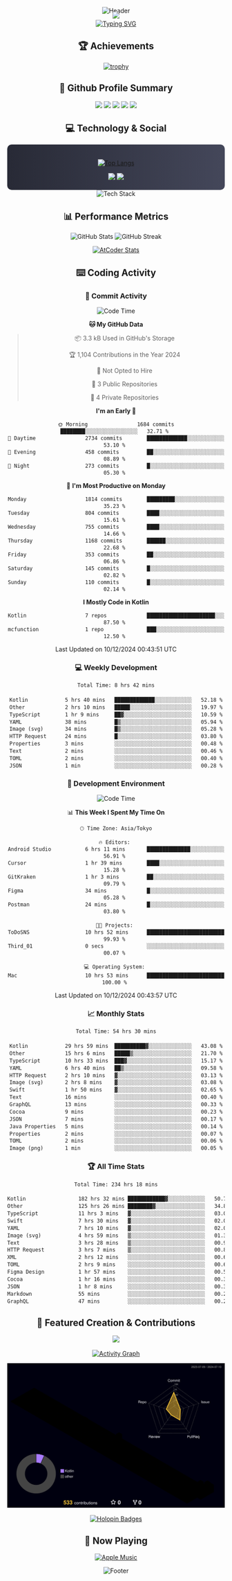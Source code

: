<div align="center">
  
![Header](https://capsule-render.vercel.app/api?type=waving&color=gradient&customColorList=12&height=300&section=header&text=Welcome%20to%20Batapii's%20Universe&fontSize=50&animation=fadeIn&fontAlignY=40&desc=Android%20Developer%20|%20Kotlin%20LOVE%20)

<div style="margin-top: -20px;">
  <img src="https://readme-typing-svg.herokuapp.com/?lines=Crafting+Android+Experiences;Building+Tomorrow's+Apps+Today;Always+Learning,+Always+Growing&font=Fira%20Code&center=true&width=440&height=45&color=f75c7e&vCenter=true&size=22&pause=1000">
</div>

<a href="https://git.io/typing-svg">
  <img src="https://readme-typing-svg.demolab.com?font=Fira+Code&weight=600&size=28&duration=4000&pause=1000&center=true&vCenter=true&width=800&lines=Hey+there!+I'm+Batapii+%F0%9F%91%8B;Android+Developer+from+Japan+%F0%9F%87%AF%F0%9F%87%B5" alt="Typing SVG" />
</a>

## 🏆 Achievements

[![trophy](https://github-profile-trophy.vercel.app/?username=batapii&theme=onestar&no-frame=true&no-bg=true&column=8&rank=SECRET,SSS,SS,S,AAA,AA,A,B,C,?&margin-w=10&margin-h=10)](https://github.com/ryo-ma/github-profile-trophy)

## 🎯 Github Profile Summary

<div align="center">
  <img src="http://github-profile-summary-cards.vercel.app/api/cards/profile-details?username=batapii&theme=radical" />
  <img src="http://github-profile-summary-cards.vercel.app/api/cards/repos-per-language?username=batapii&theme=radical" />
  <img src="http://github-profile-summary-cards.vercel.app/api/cards/most-commit-language?username=batapii&theme=radical" />
  <img src="http://github-profile-summary-cards.vercel.app/api/cards/stats?username=batapii&theme=radical" />
  <img src="http://github-profile-summary-cards.vercel.app/api/cards/productive-time?username=batapii&theme=radical" />
</div>

## 💻 Technology & Social

<div align="center" style="background: linear-gradient(to right, #282A36, #44475A); padding: 20px; border-radius: 10px;">

[![Top Langs](https://github-readme-stats.vercel.app/api/top-langs/?username=batapii
)](https://github.com/anuraghazra/github-readme-stats)

<div style="margin-top: 15px">
<a href="https://github.com/batapii"><img src="https://img.shields.io/github/followers/batapii?style=for-the-badge&logo=github&label=Follow&color=ff6e96&labelColor=282A36"/></a>
<a href="https://twitter.com/batapii3939"><img src="https://img.shields.io/twitter/follow/batapii?style=for-the-badge&logo=twitter&color=1DA1F2&labelColor=282A36&label= Twitter"/></a>
</div>

</div>

<div align="center">
<img src="https://github-readme-tech-stack.vercel.app/api/cards?title=Tech+Stack&align=center&titleAlign=center&fontSize=20&lineHeight=10&lineCount=4&theme=github_dark&width=800&bg=%230D1117&badge=%23161B22&border=%2321262D&titleColor=%2358A6FF&line1=kotlin%2Ckotlin%2C0095D5%3Bandroid%2Candroid%2C00ff00%3Bjetpackcompose%2Cjetpack%2C4285F4%3B&line2=swift%2Cswift%2CFA7343%3Bfirebase%2Cfirebase%2CFFCA28%3Bgithub%2Cgithub%2C181717%3B&line3=typescript%2Ctypescript%2C3178C6%3Bgraphql%2Cgraphql%2CE10098%3Bsupabase%2Csupabase%2C3FCF8E%3B&line4=gradle%2Cgradle%2C02303A%3Bgitkraken%2Cgitkraken%2C179287%3Bpostman%2Cpostman%2CFF6C37%3B" alt="Tech Stack" />
</div>



## 📊 Performance Metrics

<div align="center">

![GitHub Stats](https://github-readme-stats.vercel.app/api?username=batapii&show_icons=true&theme=radical&hide_border=true&bg_color=0D1117)
![GitHub Streak](https://github-readme-streak-stats.herokuapp.com/?user=batapii&theme=radical&hide_border=true&background=0D1117)

[![AtCoder Stats](https://atcoder-readme-stats.vercel.app/stats/batapii3939?theme=dark&show_history=5&width=495)](https://github.com/iwbc-mzk/atcoder-readme-stats)

</div>

## ⌨️ Coding Activity

### 🌟 Commit Activity
<!--START_SECTION:commit-stats-->
![Code Time](http://img.shields.io/badge/Code%20Time-359%20hrs%2045%20mins-blue)

**🐱 My GitHub Data** 

> 📦 3.3 kB Used in GitHub's Storage 
 > 
> 🏆 1,104 Contributions in the Year 2024
 > 
> 🚫 Not Opted to Hire
 > 
> 📜 3 Public Repositories 
 > 
> 🔑 4 Private Repositories 
 > 
**I'm an Early 🐤** 

```text
🌞 Morning                1684 commits        ████████░░░░░░░░░░░░░░░░░   32.71 % 
🌆 Daytime                2734 commits        █████████████░░░░░░░░░░░░   53.10 % 
🌃 Evening                458 commits         ██░░░░░░░░░░░░░░░░░░░░░░░   08.89 % 
🌙 Night                  273 commits         █░░░░░░░░░░░░░░░░░░░░░░░░   05.30 % 
```
📅 **I'm Most Productive on Monday** 

```text
Monday                   1814 commits        █████████░░░░░░░░░░░░░░░░   35.23 % 
Tuesday                  804 commits         ████░░░░░░░░░░░░░░░░░░░░░   15.61 % 
Wednesday                755 commits         ████░░░░░░░░░░░░░░░░░░░░░   14.66 % 
Thursday                 1168 commits        ██████░░░░░░░░░░░░░░░░░░░   22.68 % 
Friday                   353 commits         ██░░░░░░░░░░░░░░░░░░░░░░░   06.86 % 
Saturday                 145 commits         █░░░░░░░░░░░░░░░░░░░░░░░░   02.82 % 
Sunday                   110 commits         █░░░░░░░░░░░░░░░░░░░░░░░░   02.14 % 
```


**I Mostly Code in Kotlin** 

```text
Kotlin                   7 repos             ██████████████████████░░░   87.50 % 
mcfunction               1 repo              ███░░░░░░░░░░░░░░░░░░░░░░   12.50 % 
```




 Last Updated on 10/12/2024 00:43:51 UTC
<!--END_SECTION:commit-stats-->

### 💻 Weekly Development
<!--START_SECTION:wakatime-->

```txt
Total Time: 8 hrs 42 mins

Kotlin            5 hrs 40 mins   █████████████░░░░░░░░░░░░   52.18 %
Other             2 hrs 10 mins   █████░░░░░░░░░░░░░░░░░░░░   19.97 %
TypeScript        1 hr 9 mins     ██▓░░░░░░░░░░░░░░░░░░░░░░   10.59 %
YAML              38 mins         █▒░░░░░░░░░░░░░░░░░░░░░░░   05.94 %
Image (svg)       34 mins         █▒░░░░░░░░░░░░░░░░░░░░░░░   05.28 %
HTTP Request      24 mins         █░░░░░░░░░░░░░░░░░░░░░░░░   03.80 %
Properties        3 mins          ░░░░░░░░░░░░░░░░░░░░░░░░░   00.48 %
Text              2 mins          ░░░░░░░░░░░░░░░░░░░░░░░░░   00.46 %
TOML              2 mins          ░░░░░░░░░░░░░░░░░░░░░░░░░   00.40 %
JSON              1 min           ░░░░░░░░░░░░░░░░░░░░░░░░░   00.28 %
```

<!--END_SECTION:wakatime-->

### 🔨 Development Environment
<!--START_SECTION:dev-stats-->
![Code Time](http://img.shields.io/badge/Code%20Time-359%20hrs%2045%20mins-blue)

📊 **This Week I Spent My Time On** 

```text
🕑︎ Time Zone: Asia/Tokyo

🔥 Editors: 
Android Studio           6 hrs 11 mins       ██████████████░░░░░░░░░░░   56.91 % 
Cursor                   1 hr 39 mins        ████░░░░░░░░░░░░░░░░░░░░░   15.28 % 
GitKraken                1 hr 3 mins         ██░░░░░░░░░░░░░░░░░░░░░░░   09.79 % 
Figma                    34 mins             █░░░░░░░░░░░░░░░░░░░░░░░░   05.28 % 
Postman                  24 mins             █░░░░░░░░░░░░░░░░░░░░░░░░   03.80 % 

🐱‍💻 Projects: 
ToDoSNS                  10 hrs 52 mins      █████████████████████████   99.93 % 
Third_01                 0 secs              ░░░░░░░░░░░░░░░░░░░░░░░░░   00.07 % 

💻 Operating System: 
Mac                      10 hrs 53 mins      █████████████████████████   100.00 % 
```


 Last Updated on 10/12/2024 00:43:57 UTC
<!--END_SECTION:dev-stats-->

### 📈 Monthly Stats
<!--START_SECTION:wakamonth-->

```txt
Total Time: 54 hrs 30 mins

Kotlin            29 hrs 59 mins  ██████████▓░░░░░░░░░░░░░░   43.08 %
Other             15 hrs 6 mins   █████▒░░░░░░░░░░░░░░░░░░░   21.70 %
TypeScript        10 hrs 33 mins  ███▓░░░░░░░░░░░░░░░░░░░░░   15.17 %
YAML              6 hrs 40 mins   ██▒░░░░░░░░░░░░░░░░░░░░░░   09.58 %
HTTP Request      2 hrs 10 mins   ▓░░░░░░░░░░░░░░░░░░░░░░░░   03.13 %
Image (svg)       2 hrs 8 mins    ▓░░░░░░░░░░░░░░░░░░░░░░░░   03.08 %
Swift             1 hr 50 mins    ▓░░░░░░░░░░░░░░░░░░░░░░░░   02.65 %
Text              16 mins         ░░░░░░░░░░░░░░░░░░░░░░░░░   00.40 %
GraphQL           13 mins         ░░░░░░░░░░░░░░░░░░░░░░░░░   00.33 %
Cocoa             9 mins          ░░░░░░░░░░░░░░░░░░░░░░░░░   00.23 %
JSON              7 mins          ░░░░░░░░░░░░░░░░░░░░░░░░░   00.17 %
Java Properties   5 mins          ░░░░░░░░░░░░░░░░░░░░░░░░░   00.14 %
Properties        2 mins          ░░░░░░░░░░░░░░░░░░░░░░░░░   00.07 %
TOML              2 mins          ░░░░░░░░░░░░░░░░░░░░░░░░░   00.06 %
Image (png)       1 min           ░░░░░░░░░░░░░░░░░░░░░░░░░   00.05 %
```

<!--END_SECTION:wakamonth-->

### 🏆 All Time Stats
<!--START_SECTION:wakaalltime-->

```txt
Total Time: 234 hrs 18 mins

Kotlin                 182 hrs 32 mins ████████████▓░░░░░░░░░░░░   50.74 %
Other                  125 hrs 26 mins ████████▓░░░░░░░░░░░░░░░░   34.87 %
TypeScript             11 hrs 3 mins   ▓░░░░░░░░░░░░░░░░░░░░░░░░   03.07 %
Swift                  7 hrs 30 mins   ▓░░░░░░░░░░░░░░░░░░░░░░░░   02.09 %
YAML                   7 hrs 10 mins   ▓░░░░░░░░░░░░░░░░░░░░░░░░   02.00 %
Image (svg)            4 hrs 59 mins   ▒░░░░░░░░░░░░░░░░░░░░░░░░   01.39 %
Text                   3 hrs 28 mins   ▒░░░░░░░░░░░░░░░░░░░░░░░░   00.97 %
HTTP Request           3 hrs 7 mins    ▒░░░░░░░░░░░░░░░░░░░░░░░░   00.87 %
XML                    2 hrs 12 mins   ░░░░░░░░░░░░░░░░░░░░░░░░░   00.61 %
TOML                   2 hrs 9 mins    ░░░░░░░░░░░░░░░░░░░░░░░░░   00.60 %
Figma Design           1 hr 57 mins    ░░░░░░░░░░░░░░░░░░░░░░░░░   00.54 %
Cocoa                  1 hr 16 mins    ░░░░░░░░░░░░░░░░░░░░░░░░░   00.36 %
JSON                   1 hr 8 mins     ░░░░░░░░░░░░░░░░░░░░░░░░░   00.32 %
Markdown               55 mins         ░░░░░░░░░░░░░░░░░░░░░░░░░   00.26 %
GraphQL                47 mins         ░░░░░░░░░░░░░░░░░░░░░░░░░   00.22 %
```

<!--END_SECTION:wakaalltime-->


## 🌟 Featured Creation & Contributions

<div align="center">
  <a href="https://github.com/batapii/ToDoSNS">
    <img src="https://github-readme-stats.vercel.app/api/pin/?username=batapii&repo=ToDoSNS&theme=radical&hide_border=true&bg_color=0D1117" />
  </a>

[![Activity Graph](https://github-readme-activity-graph.vercel.app/graph?username=batapii&custom_title=Contribution%20Graph&hide_border=true&theme=radical&bg_color=0D1117)](https://github.com/ashutosh00710/github-readme-activity-graph)

![3D Contrib](./profile-3d-contrib/profile-night-rainbow.svg)

[![Holopin Badges](https://holopin.me/batapii)](https://holopin.io/@batapii)

</div>

## 🎵 Now Playing

<div align="center">
  
[![Apple Music](https://music-profile.rayriffy.com/theme/dark.svg?uid=001005.6598667d2ffd4a10a4f429edd0ba24c4.1156)](https://github.com/rayriffy/apple-music-github-profile)

</div>

![Footer](https://capsule-render.vercel.app/api?type=waving&color=gradient&customColorList=12&height=100&section=footer)

</div>
